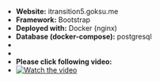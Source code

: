 - **Website:** itransition5.goksu.me
- **Framework:** Bootstrap
- **Deployed with:** Docker (nginx)
- **Database (docker-compose):** postgresql
- 
- 
- **Please click following video:**
- [![Watch the video](https://img.youtube.com/vi/RXmnJUUXFPs/hqdefault.jpg)](https://youtu.be/RXmnJUUXFPs)
